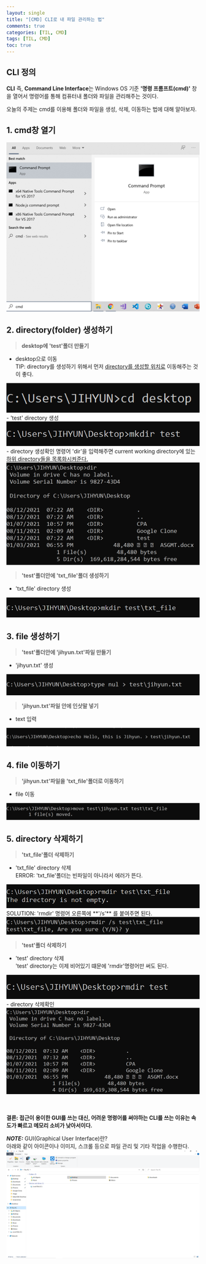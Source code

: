 ```yaml
---
layout: single
title: "[CMD] CLI로 내 파일 관리하는 법"
comments: true
categories: [TIL, CMD]
tags: [TIL, CMD]
toc: true
---
```


## CLI 정의
**CLI** 즉, **Command Line Interface**는 Windows OS 기준 **'명령 프롬프트(cmd)'** 창을 열어서 명령어를 통해 컴퓨터내 폴더와 파일을 관리해주는 것이다.

오늘의 주제는 cmd를 이용해 폴더와 파일을 생성, 삭제, 이동하는 법에 대해 알아보자. 


## 1. cmd창 열기 

<img src="/assets/images/open_cmd.png" alt="open_cmd">


## 2. directory(folder) 생성하기
> **desktop에 'test'폴더 만들기**
- desktop으로 이동  
TIP: directory를 생성하기 위해서 먼저 <u>directory를 생성할 위치로</u> 이동해주는 것이 좋다.  
<img src="/assets/images/cd_directory.png" alt="cd_directory">
- 'test' directory 생성  
<img src="/assets/images/create_directory.png" alt="create_directory">
- directory 생성확인  
명령어 'dir'을 입력해주면 current working directory에 있는 <u>하위 directory들을 목록화시켜준다.</u> 
<img src="/assets/images/list_directory.png" alt="list_directory">

> **'test'폴더안에 'txt_file'폴더 생성하기**  
- 'txt_file' directory 생성  
<img src="/assets/images/create_nested_directory.png" alt="create_nested_directory">


## 3. file 생성하기
> **'test'폴더안에 'jihyun.txt'파일 만들기**
- 'jihyun.txt' 생성
<img src="/assets/images/create_empty_file.png" alt="create_empty_file">

> **'jihyun.txt'파일 안에 인삿말 넣기**
- text 입력
<img src="/assets/images/enter_text_in_file.png" alt="enter_text_in_file">


## 4. file 이동하기
> **'jihyun.txt'파일을 'txt_file'폴더로 이동하기**
- file 이동
<img src="/assets/images/move_file.png" alt="move_file">


## 5. directory 삭제하기
> **'txt_file'폴더 삭제하기**
- 'txt_file' directory 삭제  
ERROR: 'txt_file'폴더는 빈파일이 아니라서 에러가 뜬다. 
<img src="/assets/images/delete_directory_error.png" alt="delete_directory_error">
SOLUTION: 'rmdir' 명령어 오른쪽에 **'/s'** 를 붙여주면 된다.
<img src="/assets/images/delete_directory.png" alt="delete_directory">

> **'test'폴더 삭제하기**
- 'test' directory 삭제  
'test' directory는 이제 비어있기 떄문에 'rmdir'명령어만 써도 된다. 
<img src="/assets/images/delete_empty_directory.png" alt="delete_empty_directory">
- directory 삭제확인
<img src="/assets/images/list_directory2.png" alt="list_directory2">

<br/><br/>
**결론: 접근이 용이한 GUI를 쓰는 대신, 어려운 명령어를 써야하는 CLI를 쓰는 이유는 속도가 빠르고 메모리 소비가 낮아서이다.**  

***NOTE:*** GUI(Graphical User Interface)란?  
아래와 같이 아이콘이나 이미지, 스크롤 등으로 파일 관리 및 기타 작업을 수행한다. 
<img src="/assets/images/GUI.png" alt="GUI">
